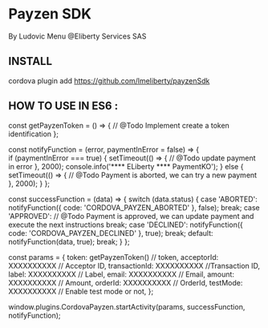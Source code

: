 # Payzen SDK #
By Ludovic Menu @Eliberty Services SAS

INSTALL
-------

cordova plugin add https://github.com/lmeliberty/payzenSdk

HOW TO USE IN ES6 :
------------

const getPayzenToken = () => {
	// @Todo Implement create a token identification
};

const notifyFunction = (error, paymentInError = false) => {  
  if (paymentInError === true) {
    setTimeout(() => { // @Todo update payment in error }, 2000);
    console.info('**** ELiberty **** PaymentKO');
  } else {
    setTimeout(() => { // @Todo Payment is aborted, we can try a new payment }, 2000);
  }
};

const successFunction = (data) => { 
  switch (data.status) {
    case 'ABORTED':
      notifyFunction({ code: 'CORDOVA_PAYZEN_ABORTED' }, false);
      break;
    case 'APPROVED':
      // @Todo Payment is approved, we can update payment and execute the next instructions
      break;
    case 'DECLINED':
      notifyFunction({ code: 'CORDOVA_PAYZEN_DECLINED' }, true);
      break;
    default:
      notifyFunction(data, true);
      break;
  }
};

const params = {
  token: getPayzenToken() // token,
  acceptorId: XXXXXXXXXX // Acceptor ID,
  transactionId: XXXXXXXXXX //Transaction ID,
  label: XXXXXXXXXX // Label,
  email: XXXXXXXXXX // Email,
  amount: XXXXXXXXXX // Amount,
  orderId: XXXXXXXXXX // OrderId,
  testMode: XXXXXXXXXX // Enable test mode or not,
};

window.plugins.CordovaPayzen.startActivity(params, successFunction, notifyFunction);